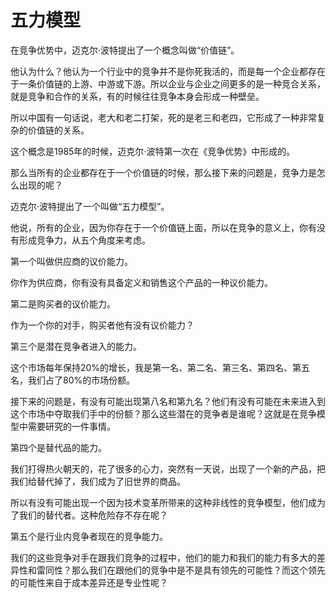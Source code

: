 # 五力模型

在竞争优势中，迈克尔·波特提出了一个概念叫做“价值链”。

他认为什么？他认为一个行业中的竞争并不是你死我活的，而是每一个企业都存在于一条价值链的上游、中游或下游。所以企业与企业之间更多的是一种竞合关系，就是竞争和合作的关系，有的时候往往竞争本身会形成一种壁垒。

所以中国有一句话说，老大和老二打架，死的是老三和老四，它形成了一种非常复杂的价值链的关系。

这个概念是1985年的时候，迈克尔·波特第一次在《竞争优势》中形成的。

那么当所有的企业都存在于一个价值链的时候，那么接下来的问题是，竞争力是怎么出现的呢？

迈克尔·波特提出了一个叫做“五力模型”。

他说，所有的企业，因为你存在于一个价值链上面，所以在竞争的意义上，你有没有形成竞争力，从五个角度来考虑。

第一个叫做供应商的议价能力。

你作为供应商，你有没有具备定义和销售这个产品的一种议价能力。

第二是购买者的议价能力。

作为一个你的对手，购买者他有没有议价能力？

第三个是潜在竞争者进入的能力。

这个市场每年保持20%的增长，我是第一名、第二名、第三名、第四名、第五名，我们占了80%的市场份额。

接下来的问题是，有没有可能出现第八名和第九名？他们有没有可能在未来进入到这个市场中夺取我们手中的份额？那么这些潜在的竞争者是谁呢？这就是在竞争模型中需要研究的一件事情。

第四个是替代品的能力。

我们打得热火朝天的，花了很多的心力，突然有一天说，出现了一个新的产品，把我们给替代掉了，我们成为了旧世界的商品。

所以有没有可能出现一个因为技术变革所带来的这种非线性的竞争模型，他们成为了我们的替代者。这种危险存不存在呢？

第五个是行业内竞争者现在的竞争能力。

我们的这些竞争对手在跟我们竞争的过程中，他们的能力和我们的能力有多大的差异性和雷同性？那么我们在跟他们的竞争中是不是具有领先的可能性？而这个领先的可能性来自于成本差异还是专业性呢？
